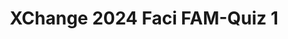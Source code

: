 ---
title: XChange 2024 Faci FAM-Quiz 1
redirect_to: https://docs.google.com/forms/d/e/1FAIpQLSeHWu0fpfBSqr2WcCVbd3L6PCCfz41wjqKFhMDEbGHwLlf9aw/viewform?usp=sf_link
redirect_from: 
  - /XC24FAMQuiz1
  - /xc24famquiz1
---